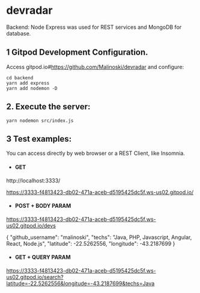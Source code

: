 # devradar

Backend: Node Express was used for REST services and MongoDB for database.

## 1 Gitpod Development Configuration.

Access gitpod.io#https://github.com/Malinoski/devradar and configure:

```
cd backend
yarn add express
yarn add nodemon -D
```

## 2. Execute the server:

```
yarn nodemon src/index.js 
```

## 3 Test examples: 

You can access directly by web browser or a REST Client, like Insomnia.

* #### GET

http://localhost:3333/

https://3333-f4813423-db02-471a-aceb-d5195425dc5f.ws-us02.gitpod.io/

* #### POST + BODY PARAM

https://3333-f4813423-db02-471a-aceb-d5195425dc5f.ws-us02.gitpod.io/devs

{
	"github_username": "malinoski",
	"techs": "Java, PHP, Javascript, Angular, React, Node.js",
	"latitude": -22.5262556,
	"longitude": -43.2187699
}

* #### GET + QUERY PARAM

https://3333-f4813423-db02-471a-aceb-d5195425dc5f.ws-us02.gitpod.io/search?latitude=-22.5262556&longitude=-43.2187699&techs=Java